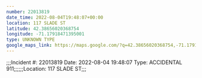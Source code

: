 ```yaml
---
number: 22013819
date_time: 2022-08-04T19:48:07+00:00
location: 117 SLADE ST
latitude: 42.38656020368754
longitude: -71.17918471395001
type: UNKNOWN TYPE
google_maps_link: https://maps.google.com/?q=42.38656020368754,-71.17918471395001
---
```


;;;Incident #: 22013819  Date: 2022-08-04 19:48:07   Type: ACCIDENTAL 911;;;;;;Location: 117 SLADE ST;;;
